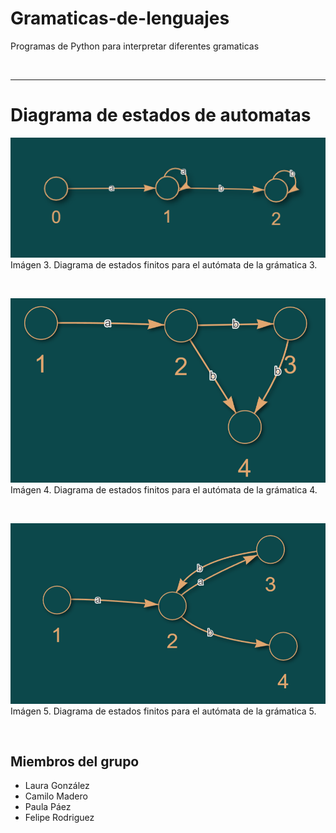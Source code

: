 # Gramaticas-de-lenguajes
Programas de Python para interpretar diferentes gramaticas

<br>

---------
# Diagrama de estados de automatas 

![Modelo Autómata G3](./src/model-g3.png)
Imágen 3. Diagrama de estados finitos para el autómata de la grámatica 3.

<br>

![Modelo Autómata G4](./src/model-g4.png)
Imágen 4. Diagrama de estados finitos para el autómata de la grámatica 4.

<br>

![Modelo Automata G5](./src/model-g5.png)
Imágen 5. Diagrama de estados finitos para el autómata de la grámatica 5.


<br>

## Miembros del grupo

- Laura González
- Camilo Madero
- Paula Páez
- Felipe Rodriguez